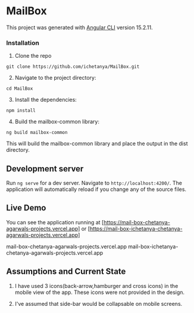 # MailBox

This project was generated with [Angular CLI](https://github.com/angular/angular-cli) version 15.2.11.

### Installation

1. Clone the repo

`git clone https://github.com/ichetanya/MailBox.git`

2. Navigate to the project directory:

`cd MailBox`

3. Install the dependencies:

`npm install`

4. Build the mailbox-common library:

`ng build mailbox-common`

This will build the mailbox-common library and place the output in the dist directory.

## Development server

Run `ng serve` for a dev server. Navigate to `http://localhost:4200/`. The application will automatically reload if you change any of the source files.


## Live Demo

You can see the application running at [https://mail-box-chetanya-agarwals-projects.vercel.app] or [https://mail-box-ichetanya-chetanya-agarwals-projects.vercel.app]

mail-box-chetanya-agarwals-projects.vercel.app
mail-box-ichetanya-chetanya-agarwals-projects.vercel.app

## Assumptions and Current State

1. I have used 3 icons(back-arrow,hamburger and cross icons) in the mobile view of the app. These icons were not provided in the design.

2. I've assumed that side-bar would be collapsable on mobile screens.



